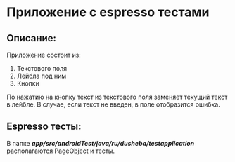 # Приложение с espresso тестами
## Описание:
Приложение состоит из:
  1) Текстового поля
  2) Лейбла под ним
  3) Кнопки

По нажатию на кнопку текст из текстового поля заменяет текущий текст в лейбле.
В случае, если текст не введен, в поле отобразится ошибка.

## Espresso тесты:
В папке _**app/src/androidTest/java/ru/dusheba/testapplication**_ располагаются PageObject и тесты.
